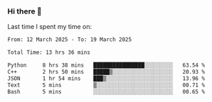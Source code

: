 ### Hi there 👋

<!--
**Grav1tum/Grav1tum** is a ✨ _special_ ✨ repository because its `README.md` (this file) appears on your GitHub profile.

Here are some ideas to get you started:

- 🔭 I’m currently working on ...
- 🌱 I’m currently learning ...
- 👯 I’m looking to collaborate on ...
- 🤔 I’m looking for help with ...
- 💬 Ask me about ...
- 📫 How to reach me: ...
- 😄 Pronouns: ...
- ⚡ Fun fact: ...
-->
Last time I spent my time on:
<!--START_SECTION:waka-->

```txt
From: 12 March 2025 - To: 19 March 2025

Total Time: 13 hrs 36 mins

Python     8 hrs 38 mins   ████████████████░░░░░░░░░   63.54 %
C++        2 hrs 50 mins   █████▒░░░░░░░░░░░░░░░░░░░   20.93 %
JSON       1 hr 54 mins    ███▒░░░░░░░░░░░░░░░░░░░░░   13.96 %
Text       5 mins          ▒░░░░░░░░░░░░░░░░░░░░░░░░   00.71 %
Bash       5 mins          ░░░░░░░░░░░░░░░░░░░░░░░░░   00.65 %
```

<!--END_SECTION:waka-->
